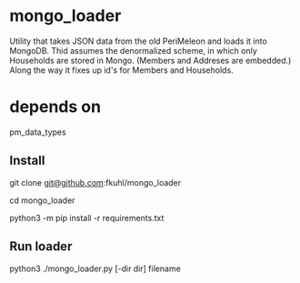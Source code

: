 # mongo_loader
Utility that takes JSON data from the old PeriMeleon and loads
it into MongoDB.
Thid assumes the denormalized scheme, in which only Households
are stored in Mongo. (Members and Addreses are embedded.)
Along the way it fixes up id's for Members and Households.

# depends on
pm_data_types

## Install
git clone git@github.com:fkuhl/mongo_loader

cd mongo_loader

python3 -m pip install -r requirements.txt

## Run loader
python3 ./mongo_loader.py [-dir dir] filename